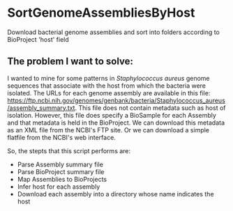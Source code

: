 # SortGenomeAssembliesByHost
Download bacterial genome assemblies and sort into folders according to BioProject 'host' field

## The problem I want to solve:
I wanted to mine for some patterns in *Staphylococcus aureus* genome sequences that associate with the host from which the bacteria were isolated.
The URLs for each genome assembly are available in this file: https://ftp.ncbi.nih.gov/genomes/genbank/bacteria/Staphylococcus_aureus/assembly_summary.txt.
This file does not contain metadata such as host of isolation. However, this file does specify a BioSample for each Assembly and that metadata is held in the BioProject. We can download this metadata as an XML file from the NCBI's FTP site. Or we can download a simple flatfile from the NCBI's web interface.

So, the stepts that this script performs are:
* Parse Assembly summary file
* Parse BioProject summary file
* Map Assemblies to BioProjects
* Infer host for each assembly
* Download each assembly into a directory whose name indicates the host



